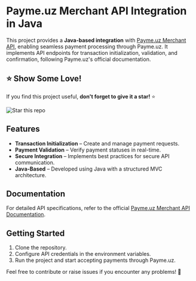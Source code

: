 # Payme.uz Merchant API Integration in Java  

This project provides a **Java-based integration** with [Payme.uz Merchant API](https://developer.help.paycom.uz/protokol-merchant-api/), enabling seamless payment processing through Payme.uz. It implements API endpoints for transaction initialization, validation, and confirmation, following Payme.uz's official documentation.  

## ⭐ Show Some Love!  
If you find this project useful, **don't forget to give it a star!** ⭐  

![Star this repo](https://media.giphy.com/media/v1.Y2lkPTc5MGI3NjExNGF0b2docDA1aXRuMm5rNzYxZHg0YzZuaGM0OWYzZTNqbmEzN2NobiZlcD12MV9naWZzX3NlYXJjaCZjdD1n/MDJ9IbxxvDUQM/giphy.gif)  

## Features  
- **Transaction Initialization** – Create and manage payment requests.  
- **Payment Validation** – Verify payment statuses in real-time.  
- **Secure Integration** – Implements best practices for secure API communication.  
- **Java-Based** – Developed using Java with a structured MVC architecture.  

## Documentation  
For detailed API specifications, refer to the official [Payme.uz Merchant API Documentation](https://developer.help.paycom.uz/protokol-merchant-api/).  

## Getting Started  
1. Clone the repository.  
2. Configure API credentials in the environment variables.  
3. Run the project and start accepting payments through Payme.uz.  

Feel free to contribute or raise issues if you encounter any problems! 🚀  
